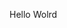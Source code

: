 Hello Wolrd












































































































































































































































































































































































































































































































































































































































































































































































































































































































































































































































































































































































































































































































































































































































































































